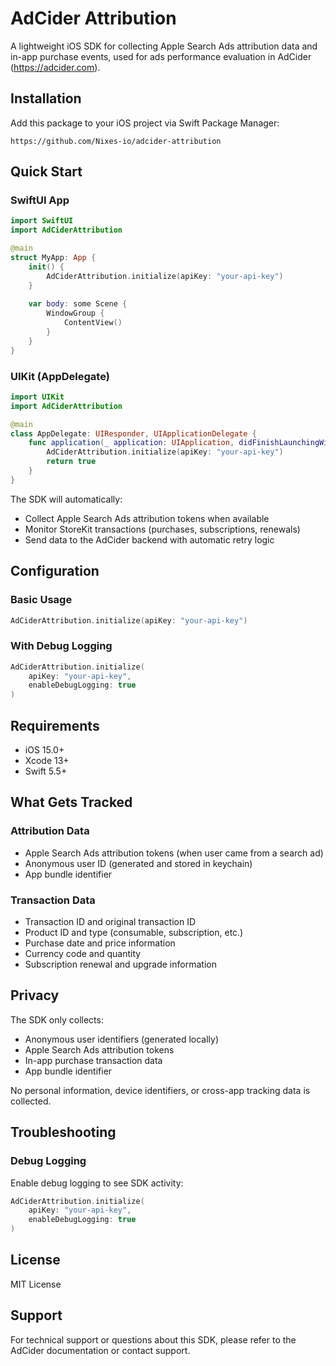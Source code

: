 # AdCider Attribution

A lightweight iOS SDK for collecting Apple Search Ads attribution data and in-app purchase events, used for ads performance evaluation in AdCider (https://adcider.com).

## Installation

Add this package to your iOS project via Swift Package Manager:

```
https://github.com/Nixes-io/adcider-attribution
```

## Quick Start

### SwiftUI App

```swift
import SwiftUI
import AdCiderAttribution

@main
struct MyApp: App {
    init() {
        AdCiderAttribution.initialize(apiKey: "your-api-key")
    }
    
    var body: some Scene {
        WindowGroup {
            ContentView()
        }
    }
}
```

### UIKit (AppDelegate)

```swift
import UIKit
import AdCiderAttribution

@main
class AppDelegate: UIResponder, UIApplicationDelegate {
    func application(_ application: UIApplication, didFinishLaunchingWithOptions launchOptions: [UIApplication.LaunchOptionsKey: Any]?) -> Bool {
        AdCiderAttribution.initialize(apiKey: "your-api-key")
        return true
    }
}
```

The SDK will automatically:
- Collect Apple Search Ads attribution tokens when available
- Monitor StoreKit transactions (purchases, subscriptions, renewals)
- Send data to the AdCider backend with automatic retry logic

## Configuration

### Basic Usage
```swift
AdCiderAttribution.initialize(apiKey: "your-api-key")
```

### With Debug Logging
```swift
AdCiderAttribution.initialize(
    apiKey: "your-api-key",
    enableDebugLogging: true
)
```

## Requirements

- iOS 15.0+
- Xcode 13+
- Swift 5.5+

## What Gets Tracked

### Attribution Data
- Apple Search Ads attribution tokens (when user came from a search ad)
- Anonymous user ID (generated and stored in keychain)
- App bundle identifier

### Transaction Data
- Transaction ID and original transaction ID
- Product ID and type (consumable, subscription, etc.)
- Purchase date and price information
- Currency code and quantity
- Subscription renewal and upgrade information

## Privacy

The SDK only collects:
- Anonymous user identifiers (generated locally)
- Apple Search Ads attribution tokens
- In-app purchase transaction data
- App bundle identifier

No personal information, device identifiers, or cross-app tracking data is collected.

## Troubleshooting

### Debug Logging
Enable debug logging to see SDK activity:

```swift
AdCiderAttribution.initialize(
    apiKey: "your-api-key",
    enableDebugLogging: true
)
```

## License

MIT License

## Support

For technical support or questions about this SDK, please refer to the AdCider documentation or contact support. 
